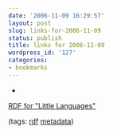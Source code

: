 ```yaml
---
date: '2006-11-09 16:29:57'
layout: post
slug: links-for-2006-11-09
status: publish
title: links for 2006-11-09
wordpress_id: '127'
categories:
- bookmarks
---
```



	
  *
		

[RDF for "Little Languages"](http://www.ninebynine.org/RDFNotes/RDFForLittleLanguages.htm)


		

(tags: [rdf](http://del.icio.us/eob/rdf) [metadata](http://del.icio.us/eob/metadata))


	



